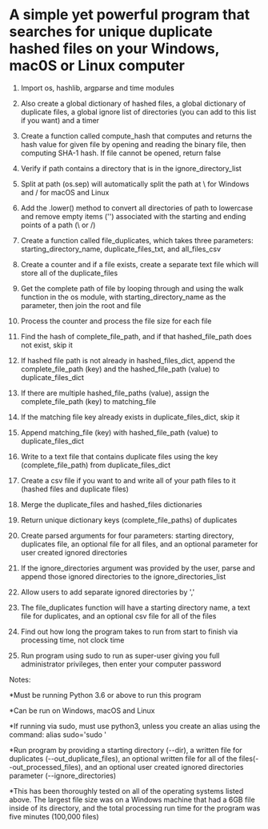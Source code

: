 # A simple yet powerful program that searches for unique duplicate hashed files on your Windows, mac0S or Linux computer

1. Import os, hashlib, argparse and time modules

2. Also create a global dictionary of hashed files, a global dictionary of duplicate files, a global ignore list of directories (you can add to this list if you want) and a timer

3. Create a function called compute_hash that computes and returns the hash value for given file by opening and reading the binary file, then computing SHA-1 hash. If file cannot be opened, return false

4. Verify if path contains a directory that is in the ignore_directory_list

5. Split at path (os.sep) will automatically split the path at \ for Windows and / for macOS and Linux

6. Add the .lower() method to convert all directories of path to lowercase and remove empty items ('') associated with the starting and ending points of a path (\ or /)

7. Create a function called file_duplicates, which takes three parameters: starting_directory_name, duplicate_files_txt, and all_files_csv

8. Create a counter and if a file exists, create a separate text file which will store all of the duplicate_files

9. Get the complete path of file by looping through and using the walk function in the os module, with starting_directory_name as the parameter, then join the root and file

10. Process the counter and process the file size for each file

11. Find the hash of complete_file_path, and if that hashed_file_path does not exist, skip it

12. If hashed file path is not already in hashed_files_dict, append the complete_file_path (key) and the hashed_file_path (value) to duplicate_files_dict

13. If there are multiple hashed_file_paths (value), assign the complete_file_path (key) to matching_file

14. If the matching file key already exists in duplicate_files_dict, skip it

15. Append matching_file (key) with hashed_file_path (value) to duplicate_files_dict

16. Write to a text file that contains duplicate files using the key (complete_file_path) from duplicate_files_dict

17. Create a csv file if you want to and write all of your path files to it (hashed files and duplicate files)

18. Merge the duplicate_files and hashed_files dictionaries

19. Return unique dictionary keys (complete_file_paths) of duplicates

20. Create parsed arguments for four parameters: starting directory, duplicates file, an optional file for all files, and an optional parameter for user created ignored directories

21. If the ignore_directories argument was provided by the user, parse and append those ignored directories to the ignore_directories_list

22. Allow users to add separate ignored directories by ','

23. The file_duplicates function will have a starting directory name, a text file for duplicates, and an optional csv file for all of the files

24. Find out how long the program takes to run from start to finish via processing time, not clock time

25. Run program using sudo to run as super-user giving you full administrator privileges, then enter your computer password

Notes:

*Must be running Python 3.6 or above to run this program

*Can be run on Windows, macOS and Linux

*If running via sudo, must use python3, unless you create an alias using the command: alias sudo='sudo '

*Run program by providing a starting directory (--dir), a written file for duplicates (--out_duplicate_files), an optional written file for all of the files(--out_processed_files), and an optional user created ignored directories parameter (--ignore_directories)

*This has been thoroughly tested on all of the operating systems listed above. The largest file size was on a Windows machine that had a 6GB file inside of its directory, and the total processing run time for the program was five minutes (100,000 files)
